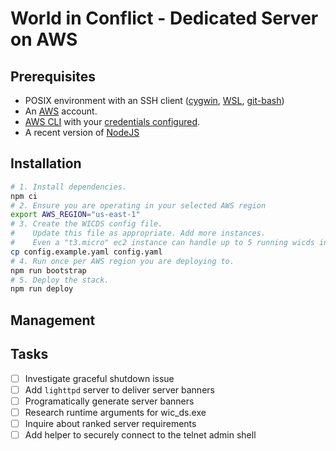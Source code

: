 # World in Conflict - Dedicated Server on AWS

## Prerequisites
- POSIX environment with an SSH client ([cygwin](https://www.cygwin.com/), [WSL](https://docs.microsoft.com/en-us/windows/wsl/install), [git-bash](https://git-scm.com/downloads))
- An [AWS](https://aws.amazon.com/) account.
- [AWS CLI](https://aws.amazon.com/cli/) with your [credentials configured](https://docs.aws.amazon.com/cli/latest/userguide/cli-configure-quickstart.html).
- A recent version of [NodeJS](https://nodejs.org/en/)
## Installation
```bash
# 1. Install dependencies.
npm ci
# 2. Ensure you are operating in your selected AWS region
export AWS_REGION="us-east-1"
# 3. Create the WICDS config file.
#    Update this file as appropriate. Add more instances.
#    Even a "t3.micro" ec2 instance can handle up to 5 running wicds instances.
cp config.example.yaml config.yaml 
# 4. Run once per AWS region you are deploying to.
npm run bootstrap
# 5. Deploy the stack.
npm run deploy
```

## Management


## Tasks
- [ ] Investigate graceful shutdown issue
- [ ] Add `lighttpd` server to deliver server banners
- [ ] Programatically generate server banners
- [ ] Research runtime arguments for wic_ds.exe
- [ ] Inquire about ranked server requirements
- [ ] Add helper to securely connect to the telnet admin shell
